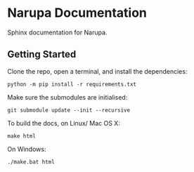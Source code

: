 # Narupa Documentation

Sphinx documentation for Narupa. 

## Getting Started

Clone the repo, open a terminal, and install the dependencies: 

```
python -m pip install -r requirements.txt
```

Make sure the submodules are initialised: 

```
git submodule update --init --recursive
```

To build the docs, on Linux/ Mac OS X:

```
make html
```

On Windows:

```
./make.bat html
```
